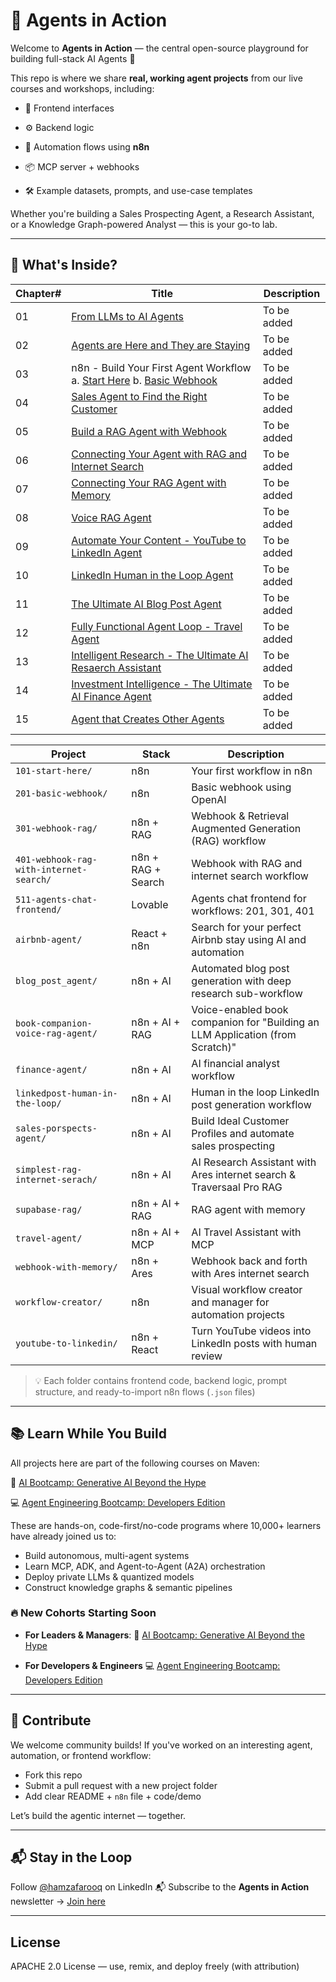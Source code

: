 # 🤖 Agents in Action

Welcome to **Agents in Action** — the central open-source playground for building full-stack AI Agents 🚀

This repo is where we share **real, working agent projects** from our live courses and workshops, including:

- 🔗 Frontend interfaces
  
- ⚙️ Backend logic

- 🔁 Automation flows using **n8n**

- 📦 MCP server + webhooks

- 🛠️ Example datasets, prompts, and use-case templates

Whether you're building a Sales Prospecting Agent, a Research Assistant, or a Knowledge Graph-powered Analyst — this is your go-to lab.

---

## 🧩 What's Inside?

| Chapter# | Title | Description |
|---------|-------|-------------|
| 01 | [From LLMs to AI Agents](https://aminajavaid30.github.io/agents-in-action/from-llms-to-ai-agents/) | To be added |
| 02 | [Agents are Here and They are Staying](https://aminajavaid30.github.io/agents-in-action/agents-are-here-and-they-are-staying/) | To be added |
| 03 | n8n - Build Your First Agent Workflow  a. [Start Here](https://aminajavaid30.github.io/agents-in-action/101-start-here/)  b. [Basic Webhook](https://aminajavaid30.github.io/agents-in-action/201-basic-webhook/) | To be added |
| 04 | [Sales Agent to Find the Right Customer](https://aminajavaid30.github.io/agents-in-action/sales-agent-to-find-the-right-customer/) | To be added |
| 05 | [Build a RAG Agent with Webhook](https://aminajavaid30.github.io/agents-in-action/301-webhook-rag/) | To be added |
| 06 | [Connecting Your Agent with RAG and Internet Search](https://aminajavaid30.github.io/agents-in-action/401-webhook-rag-with-internet-search/) | To be added |
| 07 | [Connecting Your RAG Agent with Memory](https://aminajavaid30.github.io/agents-in-action/supabase-rag-with-memory/) | To be added |
| 08 | [Voice RAG Agent](https://aminajavaid30.github.io/agents-in-action/book-companion-voice-rag-agent/)| To be added |
| 09 | [Automate Your Content - YouTube to LinkedIn Agent](https://aminajavaid30.github.io/agents-in-action/youtube-to-linkedin-agent/) | To be added |
| 10 | [LinkedIn Human in the Loop Agent](https://aminajavaid30.github.io/agents-in-action/linkedin-post-human-in-the-loop/) | To be added |
| 11 | [The Ultimate AI Blog Post Agent](https://aminajavaid30.github.io/agents-in-action/the-ultimate-ai-blog-post-agent/) | To be added |
| 12 | [Fully Functional Agent Loop - Travel Agent](https://aminajavaid30.github.io/agents-in-action/travel-agent/) | To be added |
| 13 | [Intelligent Research - The Ultimate AI Resaerch Assistant](https://aminajavaid30.github.io/agents-in-action/the-ultimate-ai-research-assistant/) | To be added |
| 14 | [Investment Intelligence - The Ultimate AI Finance Agent](https://aminajavaid30.github.io/agents-in-action/the-ultimate-ai-finance-agent/) | To be added |
| 15 | [Agent that Creates Other Agents](https://aminajavaid30.github.io/agents-in-action/workflow-creator/) | To be added |

| Project | Stack | Description |
|---------|-------|-------------|
| `101-start-here/` | n8n | Your first workflow in n8n |
| `201-basic-webhook/` | n8n | Basic webhook using OpenAI |
| `301-webhook-rag/` | n8n + RAG | Webhook & Retrieval Augmented Generation (RAG) workflow |
| `401-webhook-rag-with-internet-search/` | n8n + RAG + Search | Webhook with RAG and internet search workflow |
| `511-agents-chat-frontend/` | Lovable | Agents chat frontend for workflows: 201, 301, 401 |
| `airbnb-agent/` | React + n8n | Search for your perfect Airbnb stay using AI and automation |
| `blog_post_agent/` | n8n + AI | Automated blog post generation with deep research sub-workflow |
| `book-companion-voice-rag-agent/` | n8n + AI + RAG | Voice-enabled book companion for "Building an LLM Application (from Scratch)" |
| `finance-agent/` | n8n + AI | AI financial analyst workflow |
| `linkedpost-human-in-the-loop/` | n8n + AI | Human in the loop LinkedIn post generation workflow |
| `sales-porspects-agent/` | n8n + AI | Build Ideal Customer Profiles and automate sales prospecting |
| `simplest-rag-internet-serach/` | n8n + AI | AI Research Assistant with Ares internet search & Traversaal Pro RAG |
| `supabase-rag/` | n8n + AI + RAG | RAG agent with memory |
| `travel-agent/` | n8n + AI + MCP | AI Travel Assistant with MCP |
| `webhook-with-memory/` | n8n + Ares | Webhook back and forth with Ares internet search |
| `workflow-creator/` | n8n | Visual workflow creator and manager for automation projects |
| `youtube-to-linkedin/` | n8n + React | Turn YouTube videos into LinkedIn posts with human review |

> 💡 Each folder contains frontend code, backend logic, prompt structure, and ready-to-import n8n flows (`.json` files)

---

## 📚 Learn While You Build

All projects here are part of the following courses on Maven:

🤖 [AI Bootcamp: Generative AI Beyond the Hype](https://maven.com/boring-bot/ml-system-design)

💻 [Agent Engineering Bootcamp: Developers Edition](https://maven.com/boring-bot/advanced-llm)

These are hands-on, code-first/no-code programs where 10,000+ learners have already joined us to:
- Build autonomous, multi-agent systems
- Learn MCP, ADK, and Agent-to-Agent (A2A) orchestration
- Deploy private LLMs & quantized models
- Construct knowledge graphs & semantic pipelines

### 🔥 **New Cohorts Starting Soon**

- **For Leaders & Managers**: 🤖 [AI Bootcamp: Generative AI Beyond the Hype](https://maven.com/boring-bot/ml-system-design)

- **For Developers & Engineers** 💻 [Agent Engineering Bootcamp: Developers Edition](https://maven.com/boring-bot/advanced-llm)

---

## 🧠 Contribute

We welcome community builds! If you've worked on an interesting agent, automation, or frontend workflow:
- Fork this repo
- Submit a pull request with a new project folder
- Add clear README + `n8n` file + code/demo

Let’s build the agentic internet — together.

---

## 📬 Stay in the Loop

Follow [@hamzafarooq](https://www.linkedin.com/in/hamzafarooq/) on LinkedIn
📬 Subscribe to the **Agents in Action** newsletter → [Join here](https://boringbot.substack.com)

---

## License

APACHE 2.0 License — use, remix, and deploy freely (with attribution)
